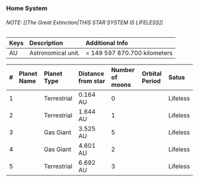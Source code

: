 ### Home System
###### NOTE: [[The Great Extinction|THIS STAR SYSTEM IS LIFELESS]]

| Keys | Description        | Additional Info              |
|:---- |:------------------ |:---------------------------- |
| AU   | Astronomical unit. | = 149 597 870.700 kilometers |


| #   | Planet Name | Planet Type | Distance from star | Number of moons | Orbital Period | Satus    |
|:--- |:----------- |:----------- |:------------------ |:--------------- |:-------------- |:-------- |
| 1   |             | Terrestrial | 0.164 AU           | 0               |                | Lifeless |
| 2   |             | Terrestrial | 1.644 AU           | 1               |                | Lifeless |
| 3   |             | Gas Giant   | 3.525 AU           | 5               |                | Lifeless |
| 4   |             | Gas Giant   | 4.601 AU           | 2               |                | Lifeless |
| 5   |             | Terrestrial | 6.692 AU           | 3               |                | Lifeless |
